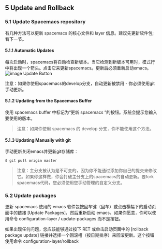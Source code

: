 ## 5 Update and Rollback
### 5.1 Update Spacemacs repository
有几种方法可以更新 spacemacs 的核心文件和 layer 信息。建议先更新软件包;看下一节。
#### 5.1.1 Automatic Updates
每次启动时，spacemacs将自动检查新版本。当它检测到新版本可用时，模式行中将出现一个箭头。点击它来更新spacemacs。更新后必须重新启动emacs。
![image](http://spacemacs.org/doc/img/powerline-update.png)
Update Button

注意：如果你使用spacemacs的develop分支，自动更新被禁用 - 你必须使用git手动更新。

#### 5.1.2 Updating from the Spacemacs Buffer
使用 spacemacs buffer 中标记为“更新 spacemacs ”的按钮。系统会提示您输入要使用的版本。

> 注意：如果你使用 spacemacs 的 develop 分支，你不能使用这个方法。

#### 5.1.3 Updating Manually with git
手动更新关闭emacs并更新git存储库：

```bash
$ git pull origin master
```
> 注意：主分支被认为是不可变的，因为你不能通过添加你自己的提交来修改它。如果你这样做，你会打破主分支上的spacemacs的自动更新。要fork spacemacs代码，您必须使用您手动管理的自定义分支。

### 5.2 Update packages
更新 spacemacs 使用的 emacs 软件包按回车键（回车）或点击横幅下的启动页面中的链接 [Update Packages]，然后重新启动 emacs。如果你愿意，你可以使用命令 configuration-layer / update-packages 而不是按钮。

如果出现任何问题，您应该能够通过按下 RET 或单击启动页面中的 [rollback package update] 链接并选择一个回滚槽（按日期排序）来回滚更新。这个按钮使用命令 configuration-layer/rollback